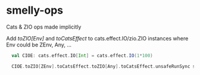 # smelly-ops
Cats &amp; ZIO ops made implicitly

Add *toZIO[Env]* and *toCatsEffect* to cats.effect.IO/zio.ZIO instances
where Env could be ZEnv, Any, ...

```scala
  val CIOE: cats.effect.IO[Int] = cats.effect.IO(1*100)

  CIOE.toZIO[ZEnv].toCatsEffect.toZIO[Any].toCatsEffect.unsafeRunSync shouldBe 100
```
